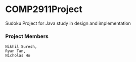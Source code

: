 COMP2911Project
===============

Sudoku Project for Java study in design and implementation

<h3>Project Members</h3>
    
    Nikhil Suresh,  
    Ryan Tan, 
    Nicholas Ho
